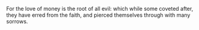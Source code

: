 For the love of money is the root of all evil: which while some coveted after, they have erred from the faith, and pierced themselves through with many sorrows.
